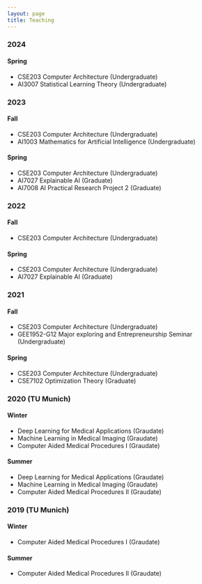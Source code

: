 ```yaml
---
layout: page
title: Teaching
---
```


### 2024
#### Spring
- CSE203 Computer Architecture (Undergraduate)
- AI3007 Statistical Learning Theory (Undergraduate)
  
### 2023
#### Fall
- CSE203 Computer Architecture (Undergraduate)
- AI1003 Mathematics for Artificial Intelligence (Undergraduate)

#### Spring
- CSE203 Computer Architecture (Undergraduate)
- AI7027 Explainable AI (Graduate)
- AI7008 AI Practical Research Project 2	(Graduate)
 
### 2022
#### Fall
- CSE203 Computer Architecture (Undergraduate)

#### Spring
- CSE203 Computer Architecture (Undergraduate)
- AI7027 Explainable AI (Graduate)


### 2021
#### Fall
- CSE203 Computer Architecture (Undergraduate)
- GEE1952-G12	Major exploring and Entrepreneurship Seminar (Undergraduate)

#### Spring
- CSE203 Computer Architecture (Undergraduate)
- CSE7102 Optimization Theory (Graduate)

### 2020 (TU Munich)
#### Winter
- Deep Learning for Medical Applications (Graudate)
- Machine Learning in Medical Imaging (Graudate)
- Computer Aided Medical Procedures I (Graudate)

#### Summer
- Deep Learning for Medical Applications (Graudate)
- Machine Learning in Medical Imaging (Graudate)
- Computer Aided Medical Procedures II (Graudate)

### 2019 (TU Munich)
#### Winter
- Computer Aided Medical Procedures I (Graudate)
  
#### Summer
- Computer Aided Medical Procedures II (Graudate)
